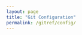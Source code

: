 ```yaml
---
layout: page
title: "Git Configuration"
permalink: /gitref/config/
---
```


[comment]: <> (TODO: REV MARKER)

[comment]: <> (TODO: TODO: Write up how to make the git log act in a custom way without having to specify arguments each time.  I recall that was possible via git configuration files.)